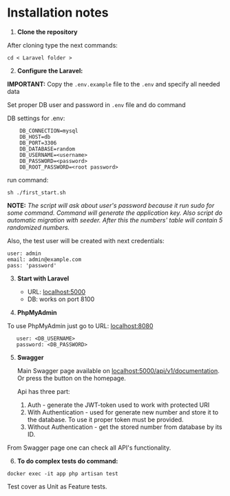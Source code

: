 # Installation notes

1. **Clone the repository**

  After cloning type the next commands:

```cd < Laravel folder >```

2. **Configure the Laravel:**

**IMPORTANT:** Copy the `.env.example` file to the `.env` and specify all needed data

Set proper DB user and password in `.env` file and do command

   DB settings for .env:

        DB_CONNECTION=mysql
        DB_HOST=db
        DB_PORT=3306
        DB_DATABASE=random
        DB_USERNAME=<username>
        DB_PASSWORD=<password>
        DB_ROOT_PASSWORD=<root password>


run command:

```sh ./first_start.sh```

  **NOTE:** *The script will ask about user's password because it run sudo for some command.
  Command will generate the application key. Also script do automatic migration with seeder.
  After this the numbers' table will contain 5 randomized numbers.*

  Also, the test user will be created with next credentials:

    user: admin
    email: admin@example.com
    pass: 'password'


3. **Start with Laravel**
    - URL: [localhost:5000](http://localhost:5000)
    - DB: works on  port 8100

4. **PhpMyAdmin**

To use PhpMyAdmin just go to URL: [localhost:8080](http://localhost:8080)

       user: <DB_USERNAME>
       password: <DB_PASSWORD>

5. **Swagger**


   Main Swagger page available on [localhost:5000/api/v1/documentation](http://localhost:5000/api/v1/documentation).
   Or press the button on the homepage.


   Api has three part:

    1. Auth - generate the JWT-token used to work with protected URI
    2. With Authentication - used for generate new number and store it to the database. To use it proper token must be provided.
    3. Without Authentication - get the stored number from database by its ID.

From Swagger page one can check all API's functionality.

6. **To do complex tests do command:**

```docker exec -it app php artisan test```

Test cover as Unit as Feature tests.
